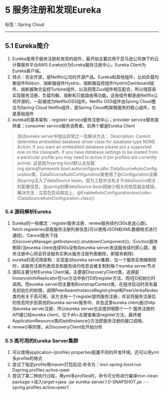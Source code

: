 # 5 服务注册和发现Eureka

标签：Spring Cloud

---

## 5.1 Eureka简介

1. Eureka是用于服务注册和发现的组件，最开始主要应用于亚马逊公司旗下的云计算服务平台AWS.Eureka分为Eureka服务注册中心，Eureka Client为Eureka客户端。
2. 特点：完全开源，是Netflix公司的开源产品。Eureka和其他组件，比如负载均衡组件Ribbon、熔断器组件Hystrix、熔断器监控组件HystrixDashboard组件、熔断器聚合监控Turbine组件，以及网管Zuul组件相互配合，所以很容易实现服务注册、负载均衡、熔断和只能路由等功能。这些组件都是由Netflix公司开源的，一起被成为NetflixOSS组件。Netflix OSS组件由Spring Cloud整合为Spring Cloud Netflix组件，是Spring Cloud构架微服务的核心组件，也是基础组件
3. eureka的基本架构：register service服务注册中心；provider service服务提供者；consumer service服务消费者。后两个都是Eureka Client

>测试eureka server中抛出异常之一及解决方法：
>Description:
Cannot determine embedded database driver class for database type NONE
Action:
If you want an embedded database please put a supported one on the classpath. If you have database settings to be loaded from a particular profile you may need to active it (no profiles are currently active).
这是因为spring boot默认会加载org.springframework.boot.autoconfigure.jdbc.DataSourceAutoConfiguration类，DataSourceAutoConfiguration类使用了@Configuration注解向spring注入了dataSource bean。因为工程中没有关于dataSource相关的配置信息，当spring创建dataSource bean因缺少相关的信息就会报错。
解决方法：注意在启动类加上，@EnableAutoConfiguration(exclude={DataSourceAutoConfiguration.class})

### 5.4 源码解析Eureka

1. Eureka的一些概念：register服务注册、renew服务续约(30s发送心跳)、fetch registeries获取服务注册列表信息(可以使用JSON和XML数据格式进行通信)、Cancel服务下线(DiscoveryManager.getInstance().shutdownComponent())、Eviction服务剔除(当eureka client连续90s没有向eureka server发送服务续约即心跳，服务注册中心将会将该服务实例从服务注册列表删除，即服务剔除)
2. eureka的高可用架构：实现是对eureka server集群，当一个服务实例被剔除时，该服务注册列表信息和服务续约信息会被复制到每个eureka server节点
3. 源码主要分析Eureka Client端，主要是DiscoveryClient类，追溯是InstanceInfoReplicator在run方法中执行D的register方法，而I在D初始化时调用。而eureka-server则主要有BootstrapContext类，在程序启动时具有最先初始化的权限，调用PeerAwareInstanceRegistryImpl和PeerUerkaNodes类均有关于高可用，该方法有一个register提供服务注册，并且将服务注册后的信息同步到其他的eureka server服务中。并且这里eureka client通过http向eureka server注册，所以eureka server也会提供哦那个一个 服务注册的API接口给eureka client，位于Alt+左键查看该register方法，最终被ApplicationResource类的addInstance()方法即服务注册的接口调用。
4. renew()等同理，从DiscoveryClient处开始分析

### 5.5 高可用的Eureka Server集群

1. 可以使用application-{profile}.properties配置不同的开发环境。还可以用yml多profile的格式
2. 尝试了指定profile用maven打包启动.命令为：mvn spring-boot:run Dspring.profiles.active=peer
3. 尝试了第二种执行过程，用yml多profiles时，命令可分布进行编译mvn clean package->进入target->java -jar eureka-server.1.0-SNAPSHOT.jar - -spring.profiles.active=peer1
